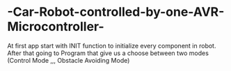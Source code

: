 # -Car-Robot-controlled-by-one-AVR-Microcontroller-
 At first app start with INIT function to initialize every component in robot. After that going to Program that give us a choose between two modes (Control Mode ,,, Obstacle Avoiding Mode)
